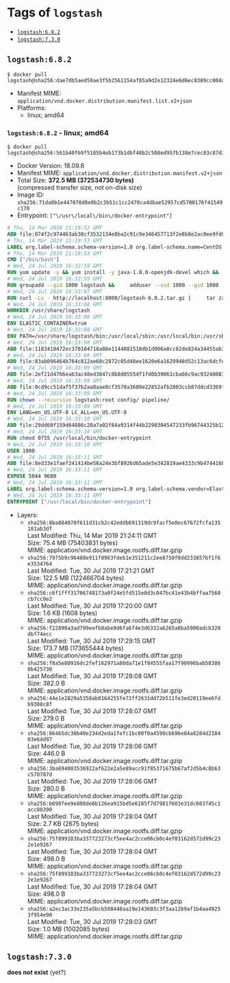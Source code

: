 <!-- THIS FILE IS GENERATED VIA './update-remote.sh' -->

# Tags of `logstash`

-	[`logstash:6.8.2`](#logstash682)
-	[`logstash:7.3.0`](#logstash730)

## `logstash:6.8.2`

```console
$ docker pull logstash@sha256:dae7db5aed59ae3f5b2561154af85a9d2e12324e6d6ec8389cc004a2c3280925
```

-	Manifest MIME: `application/vnd.docker.distribution.manifest.list.v2+json`
-	Platforms:
	-	linux; amd64

### `logstash:6.8.2` - linux; amd64

```console
$ docker pull logstash@sha256:561b40f69f5185b4eb173b1dbf48b2c508ed957b138e7cec83c87d3c46d67cff
```

-	Docker Version: 18.09.6
-	Manifest MIME: `application/vnd.docker.distribution.manifest.v2+json`
-	Total Size: **372.5 MB (372534730 bytes)**  
	(compressed transfer size, not on-disk size)
-	Image ID: `sha256:71da0b1e447070d8e0b2c3b51c1cc2470ca4dbae52957cd5700176f41549c170`
-	Entrypoint: `["\/usr\/local\/bin\/docker-entrypoint"]`

```dockerfile
# Thu, 14 Mar 2019 21:19:52 GMT
ADD file:074f2c974463ab38cf3532134e8ba2c91c9e346457713f2e8b8e2ac0ee9fd83d in / 
# Thu, 14 Mar 2019 21:19:53 GMT
LABEL org.label-schema.schema-version=1.0 org.label-schema.name=CentOS Base Image org.label-schema.vendor=CentOS org.label-schema.license=GPLv2 org.label-schema.build-date=20190305
# Thu, 14 Mar 2019 21:19:53 GMT
CMD ["/bin/bash"]
# Wed, 24 Jul 2019 16:32:59 GMT
RUN yum update -y && yum install -y java-1.8.0-openjdk-devel which &&     yum clean all
# Wed, 24 Jul 2019 16:32:59 GMT
RUN groupadd --gid 1000 logstash &&     adduser --uid 1000 --gid 1000       --home-dir /usr/share/logstash --no-create-home       logstash
# Wed, 24 Jul 2019 16:33:07 GMT
RUN curl -Lo - http://localhost:8000/logstash-6.8.2.tar.gz |     tar zxf - -C /usr/share &&     mv /usr/share/logstash-6.8.2 /usr/share/logstash &&     chown --recursive logstash:logstash /usr/share/logstash/ &&     chown -R logstash:root /usr/share/logstash &&     chmod -R g=u /usr/share/logstash &&     find /usr/share/logstash -type d -exec chmod g+s {} \; &&     ln -s /usr/share/logstash /opt/logstash
# Wed, 24 Jul 2019 16:33:08 GMT
WORKDIR /usr/share/logstash
# Wed, 24 Jul 2019 16:33:08 GMT
ENV ELASTIC_CONTAINER=true
# Wed, 24 Jul 2019 16:33:08 GMT
ENV PATH=/usr/share/logstash/bin:/usr/local/sbin:/usr/local/bin:/usr/sbin:/usr/bin:/sbin:/bin
# Wed, 24 Jul 2019 16:33:08 GMT
ADD file:1183410472ec370104718a08e1144081518db1d006a8cc82de824a34455ab3f3 in config/pipelines.yml 
# Wed, 24 Jul 2019 16:33:08 GMT
ADD file:83ab096464b764c812ae68c2872c05d48ee1620e6a1629948d52c13ac6dcfe11 in config/logstash.yml 
# Wed, 24 Jul 2019 16:33:09 GMT
ADD file:2ef21d4766eab3ac48ed3847c8b8d05554f1fd0b39061cba66c9ac93240087fa in config/ 
# Wed, 24 Jul 2019 16:33:09 GMT
ADD file:0cd9cc51daf5f37b2aa8aae8cf3570a3680e22852afb2803ccb87ddcd3369f52 in pipeline/logstash.conf 
# Wed, 24 Jul 2019 16:33:09 GMT
RUN chown --recursive logstash:root config/ pipeline/
# Wed, 24 Jul 2019 16:33:09 GMT
ENV LANG=en_US.UTF-8 LC_ALL=en_US.UTF-8
# Wed, 24 Jul 2019 16:33:10 GMT
ADD file:29dd60f159d64086c20a7a02f84a9314f44b2290304547233fb96744325b1245 in /usr/local/bin/ 
# Wed, 24 Jul 2019 16:33:10 GMT
RUN chmod 0755 /usr/local/bin/docker-entrypoint
# Wed, 24 Jul 2019 16:33:10 GMT
USER 1000
# Wed, 24 Jul 2019 16:33:11 GMT
ADD file:8ed33e1faef241414be58a24e3bf8926d65ade5e342819ae4333c9b474416834 in /usr/local/bin/ 
# Wed, 24 Jul 2019 16:33:11 GMT
EXPOSE 5044 9600
# Wed, 24 Jul 2019 16:33:11 GMT
LABEL org.label-schema.schema-version=1.0 org.label-schema.vendor=Elastic org.label-schema.name=logstash org.label-schema.version=6.8.2 org.label-schema.url=https://www.elastic.co/products/logstash org.label-schema.vcs-url=https://github.com/elastic/logstash license=Elastic License
# Wed, 24 Jul 2019 16:33:11 GMT
ENTRYPOINT ["/usr/local/bin/docker-entrypoint"]
```

-	Layers:
	-	`sha256:8ba884070f611d31cb2c42eddb691319dc9facf5e0ec67672fcfa135181ab3df`  
		Last Modified: Thu, 14 Mar 2019 21:24:11 GMT  
		Size: 75.4 MB (75403831 bytes)  
		MIME: application/vnd.docker.image.rootfs.diff.tar.gzip
	-	`sha256:7975b9c96488e911f8963fdeb1e351211c2ee8750f0dd233857bf1f6e3534764`  
		Last Modified: Tue, 30 Jul 2019 17:21:21 GMT  
		Size: 122.5 MB (122466704 bytes)  
		MIME: application/vnd.docker.image.rootfs.diff.tar.gzip
	-	`sha256:c6f1fff31706748173a0f24e5fd515e0d3c047bc41e43b4bffaa7560cb7cc0e2`  
		Last Modified: Tue, 30 Jul 2019 17:20:00 GMT  
		Size: 1.6 KB (1608 bytes)  
		MIME: application/vnd.docker.image.rootfs.diff.tar.gzip
	-	`sha256:f22890a3ad799eefb8abe9d6fa6f4e3d6332a6265a0ba5900adcb328dbf74ecc`  
		Last Modified: Tue, 30 Jul 2019 17:29:15 GMT  
		Size: 173.7 MB (173655444 bytes)  
		MIME: application/vnd.docker.image.rootfs.diff.tar.gzip
	-	`sha256:f8a5e80916dc2fef162971a80da71e1f84555faa17f90996bab583860b425730`  
		Last Modified: Tue, 30 Jul 2019 17:28:08 GMT  
		Size: 382.0 B  
		MIME: application/vnd.docker.image.rootfs.diff.tar.gzip
	-	`sha256:44e1e2829a5358ab0164255fe72ff2631dd72b511fe3ed20119ee6fdb9308c8f`  
		Last Modified: Tue, 30 Jul 2019 17:28:07 GMT  
		Size: 279.0 B  
		MIME: application/vnd.docker.image.rootfs.diff.tar.gzip
	-	`sha256:86465dc30b40e234d2eda1fefc1bc00f0a4599cb696e04a8284d218403e64d97`  
		Last Modified: Tue, 30 Jul 2019 17:28:06 GMT  
		Size: 446.0 B  
		MIME: application/vnd.docker.image.rootfs.diff.tar.gzip
	-	`sha256:3ba694003536922af622e2a5e89acc91f85371675b67af2d5b4c8b63c570787d`  
		Last Modified: Tue, 30 Jul 2019 17:28:06 GMT  
		Size: 280.0 B  
		MIME: application/vnd.docker.image.rootfs.diff.tar.gzip
	-	`sha256:b698fee9e808de6b126ea915bd5e6185f7d7981f603e31dc603745c1acc80390`  
		Last Modified: Tue, 30 Jul 2019 17:28:04 GMT  
		Size: 2.7 KB (2675 bytes)  
		MIME: application/vnd.docker.image.rootfs.diff.tar.gzip
	-	`sha256:75f899183ba337723273cf5ee4ac2cce06cb0c4ef03162d572d99c232e1e9267`  
		Last Modified: Tue, 30 Jul 2019 17:28:04 GMT  
		Size: 498.0 B  
		MIME: application/vnd.docker.image.rootfs.diff.tar.gzip
	-	`sha256:75f899183ba337723273cf5ee4ac2cce06cb0c4ef03162d572d99c232e1e9267`  
		Last Modified: Tue, 30 Jul 2019 17:28:04 GMT  
		Size: 498.0 B  
		MIME: application/vnd.docker.image.rootfs.diff.tar.gzip
	-	`sha256:a2ec3ac33e235a5bcb508448aa19e143603c3f3aa12b9af1b4aa49253f954e90`  
		Last Modified: Tue, 30 Jul 2019 17:28:03 GMT  
		Size: 1.0 MB (1002085 bytes)  
		MIME: application/vnd.docker.image.rootfs.diff.tar.gzip

## `logstash:7.3.0`

**does not exist** (yet?)
